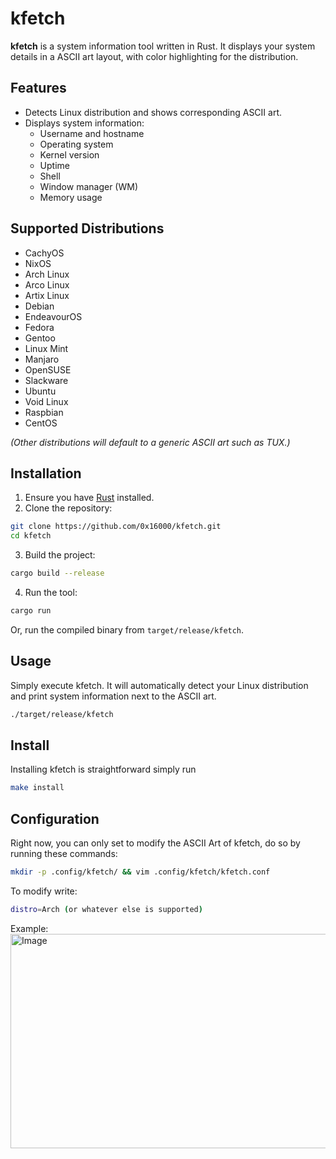# kfetch

**kfetch** is a system information tool written in Rust. It displays your system details in a ASCII art layout, with color highlighting for the distribution.

## Features

- Detects Linux distribution and shows corresponding ASCII art.
- Displays system information:
  - Username and hostname
  - Operating system
  - Kernel version
  - Uptime
  - Shell
  - Window manager (WM)
  - Memory usage

## Supported Distributions

- CachyOS
- NixOS
- Arch Linux
- Arco Linux
- Artix Linux
- Debian
- EndeavourOS
- Fedora
- Gentoo
- Linux Mint
- Manjaro
- OpenSUSE
- Slackware
- Ubuntu
- Void Linux
- Raspbian
- CentOS

*(Other distributions will default to a generic ASCII art such as TUX.)*

## Installation

1. Ensure you have [Rust](https://www.rust-lang.org/tools/install) installed.
2. Clone the repository:

```bash
git clone https://github.com/0x16000/kfetch.git
cd kfetch
```

3. Build the project:

```bash
cargo build --release
```

4. Run the tool:

```bash
cargo run
```

Or, run the compiled binary from `target/release/kfetch`.

## Usage

Simply execute kfetch. It will automatically detect your Linux distribution and print system information next to the ASCII art.
```bash
./target/release/kfetch
```

## Install

Installing kfetch is straightforward simply run
```bash
make install
```

## Configuration

Right now, you can only set to modify the ASCII Art of kfetch, do so by running these commands:
```bash
mkdir -p .config/kfetch/ && vim .config/kfetch/kfetch.conf
```

To modify write:
```bash
distro=Arch (or whatever else is supported)
```

Example:
<img width="587" height="343" alt="Image" src="https://github.com/user-attachments/assets/fe0a7f60-6713-4f0f-9aa2-d22a9b8cb34e" />

